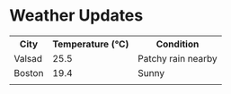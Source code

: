 # Weather Updates

<!-- WEATHER-UPDATE-START -->
<table><tr><th>City</th><th>Temperature (°C)</th><th>Condition</th></tr><tr><td>Valsad</td><td>25.5</td><td>Patchy rain nearby</td></tr><tr><td>Boston</td><td>19.4</td><td>Sunny</td></tr><tr><td></td><td></td><td></td></tr></table>
<!-- WEATHER-UPDATE-END -->
